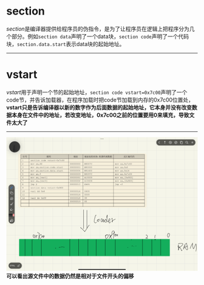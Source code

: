 # section
*section*是编译器提供给程序员的伪指令，是为了让程序员在逻辑上把程序分为几个部分。例如`section data`声明了一个data块，`section code`声明了一个代码块，`section.data.start`表示data块的起始地址。

---

# vstart

*vstart*用于声明一个节的起始地址，`section code vstart=0x7c00`声明了一个code节，并告诉加载器，在程序加载时把code节加载到内存的0x7c00位置处，**vstart只是告诉编译器以新的数字作为后面数据的起始地址，它本身并没有改变数据本身在文件中的地址，若改变地址，0x7c00之前的位置要用0来填充，导致文件太大了**

---

![程序加载图示](源文件到内存图示.png)  
**可以看出源文件中的数据仍然是相对于文件开头的偏移**

